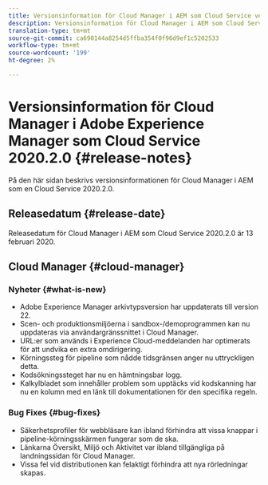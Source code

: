 ```yaml
---
title: Versionsinformation för Cloud Manager i AEM som Cloud Service version 2020.2.0
description: Versionsinformation för Cloud Manager i AEM som Cloud Service version 2020.2.0
translation-type: tm+mt
source-git-commit: ca690144a8254d5ffba354f0f96d9ef1c5202533
workflow-type: tm+mt
source-wordcount: '199'
ht-degree: 2%

---
```



# Versionsinformation för Cloud Manager i Adobe Experience Manager som Cloud Service 2020.2.0 {#release-notes}

På den här sidan beskrivs versionsinformationen för Cloud Manager i AEM som en Cloud Service 2020.2.0.

## Releasedatum {#release-date}

Releasedatum för Cloud Manager i AEM som Cloud Service 2020.2.0 är 13 februari 2020.

## Cloud Manager {#cloud-manager}

### Nyheter {#what-is-new}

* Adobe Experience Manager arkivtypsversion har uppdaterats till version 22.
* Scen- och produktionsmiljöerna i sandbox-/demoprogrammen kan nu uppdateras via användargränssnittet i Cloud Manager.
* URL:er som används i Experience Cloud-meddelanden har optimerats för att undvika en extra omdirigering.
* Körningssteg för pipeline som nådde tidsgränsen anger nu uttryckligen detta.
* Kodsökningssteget har nu en hämtningsbar logg.
* Kalkylbladet som innehåller problem som upptäcks vid kodskanning har nu en kolumn med en länk till dokumentationen för den specifika regeln.

### Bug Fixes  {#bug-fixes}

* Säkerhetsprofiler för webbläsare kan ibland förhindra att vissa knappar i pipeline-körningsskärmen fungerar som de ska.
* Länkarna Översikt, Miljö och Aktivitet var ibland tillgängliga på landningssidan för Cloud Manager.
* Vissa fel vid distributionen kan felaktigt förhindra att nya rörledningar skapas.
